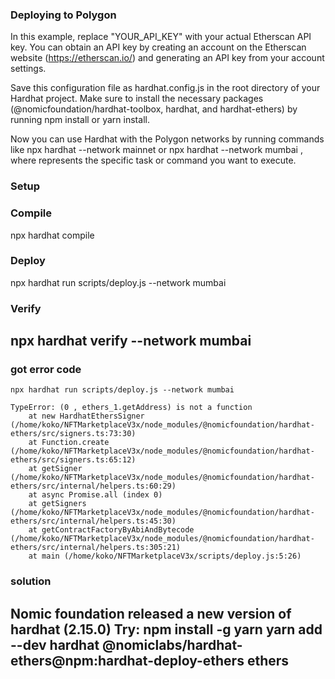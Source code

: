 
### Deploying to Polygon

In this example, replace "YOUR_API_KEY" with your actual Etherscan API key. You can obtain an API key by creating an account on the Etherscan website (https://etherscan.io/) and generating an API key from your account settings.

Save this configuration file as hardhat.config.js in the root directory of your Hardhat project. Make sure to install the necessary packages (@nomicfoundation/hardhat-toolbox, hardhat, and hardhat-ethers) by running npm install or yarn install.

Now you can use Hardhat with the Polygon networks by running commands like npx hardhat --network mainnet <task> or npx hardhat --network mumbai <task>, where <task> represents the specific task or command you want to execute.



### Setup


### Compile
npx hardhat compile

### Deploy
npx hardhat run scripts/deploy.js --network mumbai

### Verify
npx hardhat verify --network mumbai <address> <unlock time>
---

### got error code
```
npx hardhat run scripts/deploy.js --network mumbai

TypeError: (0 , ethers_1.getAddress) is not a function
    at new HardhatEthersSigner (/home/koko/NFTMarketplaceV3x/node_modules/@nomicfoundation/hardhat-ethers/src/signers.ts:73:30)
    at Function.create (/home/koko/NFTMarketplaceV3x/node_modules/@nomicfoundation/hardhat-ethers/src/signers.ts:65:12)
    at getSigner (/home/koko/NFTMarketplaceV3x/node_modules/@nomicfoundation/hardhat-ethers/src/internal/helpers.ts:60:29)
    at async Promise.all (index 0)
    at getSigners (/home/koko/NFTMarketplaceV3x/node_modules/@nomicfoundation/hardhat-ethers/src/internal/helpers.ts:45:30)
    at getContractFactoryByAbiAndBytecode (/home/koko/NFTMarketplaceV3x/node_modules/@nomicfoundation/hardhat-ethers/src/internal/helpers.ts:305:21)
    at main (/home/koko/NFTMarketplaceV3x/scripts/deploy.js:5:26)

```
### solution
Nomic foundation released a new version of hardhat (2.15.0)
Try:
npm install -g yarn
yarn add --dev hardhat @nomiclabs/hardhat-ethers@npm:hardhat-deploy-ethers ethers
---